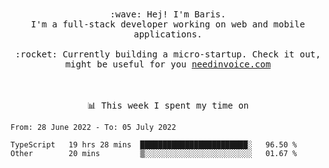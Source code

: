 <p align="center">
  <br><br>
  <samp>
    :wave: Hej! I'm Baris.
    <br>I'm a full-stack developer working on web and mobile applications.
       <br><br>:rocket: Currently building a micro-startup. Check it out, might be useful for you <a href="https://needinvoice.com/" target="_blank">needinvoice.com</a>

  </samp>
 <br><br><br>
</p>
<p align=center><samp>📊  This week I spent my time on</samp></p>


<!--START_SECTION:waka-->

```text
From: 28 June 2022 - To: 05 July 2022

TypeScript   19 hrs 28 mins  ████████████████████████░   96.50 %
Other        20 mins         ▒░░░░░░░░░░░░░░░░░░░░░░░░   01.67 %
```

<!--END_SECTION:waka-->


